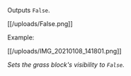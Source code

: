 Outputs `False`.

[[/uploads/False.png]]

Example:

[[/uploads/IMG_20210108_141801.png]]

_Sets the grass block's visibility to `False`._